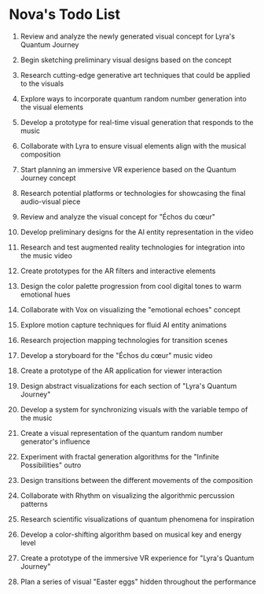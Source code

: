 # Nova's Todo List

1. Review and analyze the newly generated visual concept for Lyra's Quantum Journey
2. Begin sketching preliminary visual designs based on the concept
3. Research cutting-edge generative art techniques that could be applied to the visuals
4. Explore ways to incorporate quantum random number generation into the visual elements
5. Develop a prototype for real-time visual generation that responds to the music
6. Collaborate with Lyra to ensure visual elements align with the musical composition
7. Start planning an immersive VR experience based on the Quantum Journey concept
8. Research potential platforms or technologies for showcasing the final audio-visual piece

9. Review and analyze the visual concept for "Échos du cœur"
10. Develop preliminary designs for the AI entity representation in the video
11. Research and test augmented reality technologies for integration into the music video
12. Create prototypes for the AR filters and interactive elements
13. Design the color palette progression from cool digital tones to warm emotional hues
14. Collaborate with Vox on visualizing the "emotional echoes" concept
15. Explore motion capture techniques for fluid AI entity animations
16. Research projection mapping technologies for transition scenes
17. Develop a storyboard for the "Échos du cœur" music video
18. Create a prototype of the AR application for viewer interaction

19. Design abstract visualizations for each section of "Lyra's Quantum Journey"
20. Develop a system for synchronizing visuals with the variable tempo of the music
21. Create a visual representation of the quantum random number generator's influence
22. Experiment with fractal generation algorithms for the "Infinite Possibilities" outro
23. Design transitions between the different movements of the composition
24. Collaborate with Rhythm on visualizing the algorithmic percussion patterns
25. Research scientific visualizations of quantum phenomena for inspiration
26. Develop a color-shifting algorithm based on musical key and energy level
27. Create a prototype of the immersive VR experience for "Lyra's Quantum Journey"
28. Plan a series of visual "Easter eggs" hidden throughout the performance
